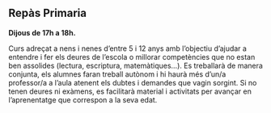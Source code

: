 ## Repàs Primaria

**Dijous de 17h a 18h.**

Curs adreçat a nens i nenes d’entre 5 i 12 anys amb l’objectiu d’ajudar a entendre i fer els deures de l’escola o millorar competències que no estan ben assolides (lectura, escriptura, matemàtiques…).
Es treballarà de manera conjunta, els alumnes faran treball autònom i hi haurà més d’un/a professor/a a l’aula atenent els dubtes i demandes que vagin sorgint. Si no tenen deures ni exàmens, es facilitarà material i activitats per avançar en l’aprenentatge que correspon a la seva edat.
